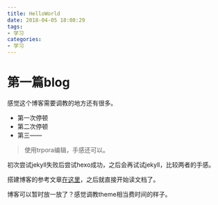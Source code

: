 ```yaml
---
title: HelloWorld
date: 2018-04-05 18:08:29
tags: 
- 学习
categories: 
- 学习
---
```


# 第一篇blog

感觉这个博客需要调教的地方还有很多。

- 第一次停顿
- 第二次停顿
- 第三——

> 使用trpora编辑，手感还可以。

初次尝试jekyll失败后尝试hexo成功，之后会再试试jekyll，比较两者的手感。

搭建博客的参考文章[在这里](https://www.cnblogs.com/visugar/p/6821777.html "从零开始bulabula")，之后就直接开始读文档了。

博客可以暂时放一放了？感觉调教theme相当费时间的样子。
